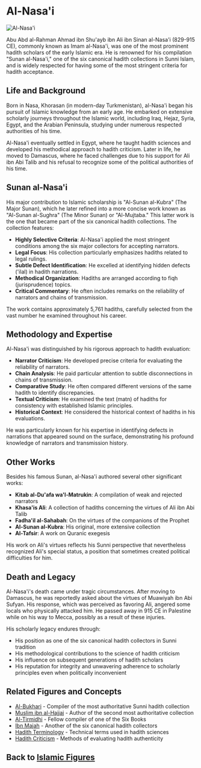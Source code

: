 # Al-Nasa'i

![Al-Nasa'i](../../images/al_nasai.jpg)

Abu Abd al-Rahman Ahmad ibn Shu'ayb ibn Ali ibn Sinan al-Nasa'i (829-915 CE), commonly known as Imam al-Nasa'i, was one of the most prominent hadith scholars of the early Islamic era. He is renowned for his compilation "Sunan al-Nasa'i," one of the six canonical hadith collections in Sunni Islam, and is widely respected for having some of the most stringent criteria for hadith acceptance.

## Life and Background

Born in Nasa, Khorasan (in modern-day Turkmenistan), al-Nasa'i began his pursuit of Islamic knowledge from an early age. He embarked on extensive scholarly journeys throughout the Islamic world, including Iraq, Hejaz, Syria, Egypt, and the Arabian Peninsula, studying under numerous respected authorities of his time.

Al-Nasa'i eventually settled in Egypt, where he taught hadith sciences and developed his methodical approach to hadith criticism. Later in life, he moved to Damascus, where he faced challenges due to his support for Ali ibn Abi Talib and his refusal to recognize some of the political authorities of his time.

## Sunan al-Nasa'i

His major contribution to Islamic scholarship is "Al-Sunan al-Kubra" (The Major Sunan), which he later refined into a more concise work known as "Al-Sunan al-Sughra" (The Minor Sunan) or "Al-Mujtaba." This latter work is the one that became part of the six canonical hadith collections. The collection features:

- **Highly Selective Criteria**: Al-Nasa'i applied the most stringent conditions among the six major collectors for accepting narrators.
- **Legal Focus**: His collection particularly emphasizes hadiths related to legal rulings.
- **Subtle Defect Identification**: He excelled at identifying hidden defects ('ilal) in hadith narrations.
- **Methodical Organization**: Hadiths are arranged according to fiqh (jurisprudence) topics.
- **Critical Commentary**: He often includes remarks on the reliability of narrators and chains of transmission.

The work contains approximately 5,761 hadiths, carefully selected from the vast number he examined throughout his career.

## Methodology and Expertise

Al-Nasa'i was distinguished by his rigorous approach to hadith evaluation:

- **Narrator Criticism**: He developed precise criteria for evaluating the reliability of narrators.
- **Chain Analysis**: He paid particular attention to subtle disconnections in chains of transmission.
- **Comparative Study**: He often compared different versions of the same hadith to identify discrepancies.
- **Textual Criticism**: He examined the text (matn) of hadiths for consistency with established Islamic principles.
- **Historical Context**: He considered the historical context of hadiths in his evaluations.

He was particularly known for his expertise in identifying defects in narrations that appeared sound on the surface, demonstrating his profound knowledge of narrators and transmission history.

## Other Works

Besides his famous Sunan, al-Nasa'i authored several other significant works:

- **Kitab al-Du'afa wa'l-Matrukin**: A compilation of weak and rejected narrators
- **Khasa'is Ali**: A collection of hadiths concerning the virtues of Ali ibn Abi Talib
- **Fadha'il al-Sahabah**: On the virtues of the companions of the Prophet
- **Al-Sunan al-Kubra**: His original, more extensive collection
- **Al-Tafsir**: A work on Quranic exegesis

His work on Ali's virtues reflects his Sunni perspective that nevertheless recognized Ali's special status, a position that sometimes created political difficulties for him.

## Death and Legacy

Al-Nasa'i's death came under tragic circumstances. After moving to Damascus, he was reportedly asked about the virtues of Muawiyah ibn Abi Sufyan. His response, which was perceived as favoring Ali, angered some locals who physically attacked him. He passed away in 915 CE in Palestine while on his way to Mecca, possibly as a result of these injuries.

His scholarly legacy endures through:

- His position as one of the six canonical hadith collectors in Sunni tradition
- His methodological contributions to the science of hadith criticism
- His influence on subsequent generations of hadith scholars
- His reputation for integrity and unwavering adherence to scholarly principles even when politically inconvenient

## Related Figures and Concepts

- [Al-Bukhari](./bukhari.md) - Compiler of the most authoritative Sunni hadith collection
- [Muslim ibn al-Hajjaj](./muslim.md) - Author of the second most authoritative collection
- [Al-Tirmidhi](./tirmidhi.md) - Fellow compiler of one of the Six Books
- [Ibn Majah](./ibn_majah.md) - Another of the six canonical hadith collectors
- [Hadith Terminology](../texts/hadith_terminology.md) - Technical terms used in hadith sciences
- [Hadith Criticism](../texts/hadith_criticism.md) - Methods of evaluating hadith authenticity

## Back to [Islamic Figures](./README.md)
